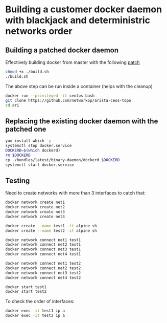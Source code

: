 # Building a customer docker daemon with blackjack and deterministric networks order

## Building a patched docker daemon

Effectively building docker from master with the following 
[patch](https://github.com/docker/libnetwork/issues/2093)

```bash
chmod +x ./build.sh
./build.sh
```

The above step can be run inside a container (helps with the cleanup)

```bash
docker run --privileged -it centos bash
git clone https://github.com/networkop/arista-ceos-topo
cd ari
```

## Replacing the existing docker daemon with the patched one

```bash
yum install which -y
systemctl stop docker.service
DOCKERD=$(which dockerd)
rm $DOCKERD
cp ./bundles/latest/binary-daemon/dockerd $DOCKERD
systemctl start docker.service
```

## Testing

Need to create networks with more than 3 interfaces to
catch that:

```bash
docker network create net1
docker network create net2
docker network create net3
docker network create net4

docker create --name test1 -it alpine sh
docker create --name test2 -it alpine sh

docker network connect net1 test1
docker network connect net2 test1
docker network connect net3 test1
docker network connect net4 test1

docker network connect net1 test2
docker network connect net2 test2
docker network connect net3 test2
docker network connect net4 test2

docker start test1
docker start test2
```

To check the order of interfaces:

```bash
docker exec -it test1 ip a
docker exec -it test2 ip a
```

